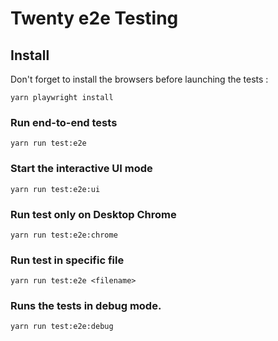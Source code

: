 # Twenty e2e Testing

## Install

Don't forget to install the browsers before launching the tests  :

```
yarn playwright install 
```

### Run end-to-end tests

```
yarn run test:e2e
```

### Start the interactive UI mode

```
yarn run test:e2e:ui
```

### Run test only on Desktop Chrome

```
yarn run test:e2e:chrome
```

### Run test in specific file
```
yarn run test:e2e <filename>
```

### Runs the tests in debug mode.
```
yarn run test:e2e:debug
```
